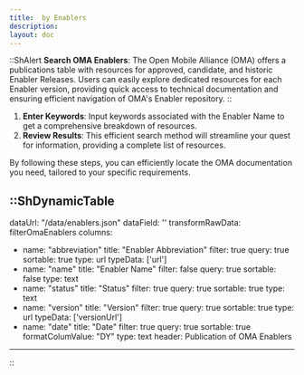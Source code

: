 ```yaml
---
title:  by Enablers
description: 
layout: doc
---
```

::ShAlert
**Search OMA Enablers**: The Open Mobile Alliance (OMA) offers a publications table with resources for approved, candidate, and historic Enabler Releases. Users can easily explore dedicated resources for each Enabler version, providing quick access to technical documentation and ensuring efficient navigation of OMA's Enabler repository.
::

1. **Enter Keywords**: Input keywords associated with the Enabler Name to get a comprehensive breakdown of resources.
2. **Review Results**: This efficient search method will streamline your quest for information, providing a complete list of resources.

By following these steps, you can efficiently locate the OMA documentation you need, tailored to your specific requirements.


::ShDynamicTable
---
dataUrl: "/data/enablers.json"
dataField: ''
transformRawData: filterOmaEnablers
columns:
  - name: "abbreviation"
    title: "Enabler Abbreviation"
    filter: true
    query: true
    sortable: true
    type: url
    typeData: ['url']
  - name: "name"
    title: "Enabler Name"
    filter: false
    query: true
    sortable: false
    type: text
  - name: "status"
    title: "Status"
    filter: true
    query: true
    sortable: true
    type: text
  - name: "version"
    title: "Version"
    filter: true
    query: true
    sortable: true
    type: url
    typeData: ['versionUrl']
  - name: "date"
    title: "Date"
    filter: true
    query: true
    sortable: true
    formatColumValue: "DY"
    type: text
header: Publication of OMA Enablers
---
::

